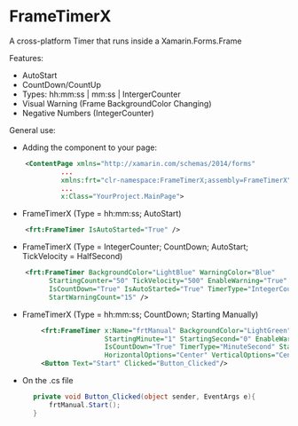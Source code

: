 # FrameTimerX
A cross-platform Timer that runs inside a Xamarin.Forms.Frame

Features:
  * AutoStart
  * CountDown/CountUp
  * Types: hh:mm:ss | mm:ss | IntergerCounter
  * Visual Warning (Frame BackgroundColor Changing)
  * Negative Numbers (IntegerCounter)

General use:

* Adding the component to your page:
```xml
    <ContentPage xmlns="http://xamarin.com/schemas/2014/forms"             
             ...             
             xmlns:frt="clr-namespace:FrameTimerX;assembly=FrameTimerX"             
             ...             
             x:Class="YourProject.MainPage">
```         

* FrameTimerX (Type = hh:mm:ss; AutoStart)
```xml
    <frt:FrameTimer IsAutoStarted="True" />
```

* FrameTimerX (Type = IntegerCounter; CountDown; AutoStart; TickVelocity = HalfSecond)
```xml
    <frt:FrameTimer BackgroundColor="LightBlue" WarningColor="Blue"
          StartingCounter="50" TickVelocity="500" EnableWarning="True"           
          IsCountDown="True" IsAutoStarted="True" TimerType="IntegerCounter"           
          StartWarningCount="15" />
```          
          
* FrameTimerX (Type = hh:mm:ss; CountDown; Starting Manually)
```xml
        <frt:FrameTimer x:Name="frtManual" BackgroundColor="LightGreen" WarningColor="Green"
                        StartingMinute="1" StartingSecond="0" EnableWarning="True"  
                        IsCountDown="True" TimerType="MinuteSecond" StartWarningTime="30" 
                        HorizontalOptions="Center" VerticalOptions="Center" />
        <Button Text="Start" Clicked="Button_Clicked"/>
```

  * On the .cs file
  ```cs      
        private void Button_Clicked(object sender, EventArgs e){
            frtManual.Start();
        }
 ```
